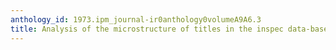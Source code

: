 ```yaml
---
anthology_id: 1973.ipm_journal-ir0anthology0volumeA9A6.3
title: Analysis of the microstructure of titles in the inspec data-base
---
```

